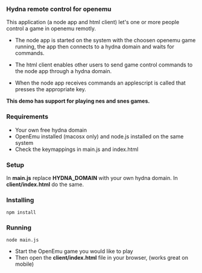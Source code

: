 ### Hydna remote control for openemu ###

This application (a node app and html client) let's one or more people control a game in openemu remotly.

* The node app is started on the system with the choosen openemu game running, the app then connects to a hydna domain and waits for commands.

* The html client enables other users to send game control commands to the node app through a hydna domain.

* When the node app receives commands an applescript is called that presses the appropriate key.

**This demo has support for playing nes and snes games.**

### Requirements ###

* Your own free hydna domain
* OpenEmu installed (macosx only) and node.js installed on the same system
* Check the keymappings in main.js and index.html

### Setup ###

In **main.js** replace **HYDNA_DOMAIN** with your own hydna domain. In **client/index.html** do the same.

### Installing ###

    npm install

### Running ###

    node main.js

* Start the OpenEmu game you would like to play
* Then open the **client/index.html** file in your browser, (works great on mobile)



